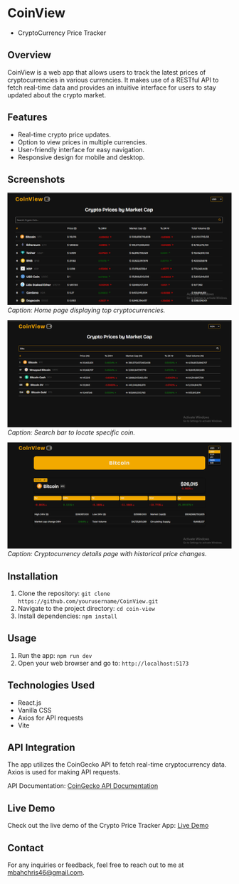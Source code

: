 # CoinView

- CryptoCurrency Price Tracker

## Overview

CoinView is a web app that allows users to track the latest prices of cryptocurrencies in various currencies. It makes use of a RESTful API to fetch real-time data and provides an intuitive interface for users to stay updated about the crypto market.

## Features

- Real-time crypto price updates.
- Option to view prices in multiple currencies.
- User-friendly interface for easy navigation.
- Responsive design for mobile and desktop.

## Screenshots

![Screenshot 1](<./public/screenshots/Screenshot%20(77).png>)
_Caption: Home page displaying top cryptocurrencies._

![Screenshot 2](<./public/screenshots/Screenshot%20(80).png>)
_Caption: Search bar to locate specific coin._

![Screenshot 3](<./public/screenshots/Screenshot%20(81).png>)
_Caption: Cryptocurrency details page with historical price changes._

## Installation

1. Clone the repository: `git clone https://github.com/yourusername/CoinView.git`
2. Navigate to the project directory: `cd coin-view`
3. Install dependencies: `npm install`

## Usage

1. Run the app: `npm run dev`
2. Open your web browser and go to: `http://localhost:5173`

## Technologies Used

- React.js
- Vanilla CSS
- Axios for API requests
- Vite

## API Integration

The app utilizes the CoinGecko API to fetch real-time cryptocurrency data. Axios is used for making API requests.

API Documentation: [CoinGecko API Documentation](https://www.coingecko.com/en/api/documentation)

## Live Demo

Check out the live demo of the Crypto Price Tracker App: [Live Demo](https://yourusername.github.io/crypto-price-tracker)

## Contact

For any inquiries or feedback, feel free to reach out to me at mbahchris46@gmail.com.
